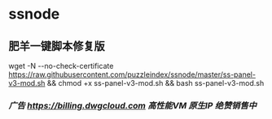# ssnode
## 肥羊一键脚本修复版


wget -N --no-check-certificate https://raw.githubusercontent.com/puzzleindex/ssnode/master/ss-panel-v3-mod.sh && chmod +x ss-panel-v3-mod.sh && bash ss-panel-v3-mod.sh

### *广告 https://billing.dwgcloud.com 高性能VM 原生IP 绝赞销售中*
